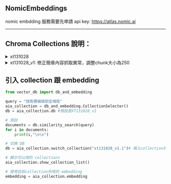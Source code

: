 ## NomicEmbeddings
nomic embdding 服務需要先申請 api key: https://atlas.nomic.ai

___


## Chroma Collections 說明：

<details>
<summary>xt131028 </summary>

**source 分類**：  
1. QA_課前.csv  
1. 最新開課.csv  
1. 簡章  
1. QA_課後.csv  
1. QA_課中.csv 

**已經納入的簡章**:  
1. 大型語言模型實作初階班 (第三期) 招生簡章  
1. AIGC 實戰工作坊：ChatGPT X 智慧工作新世紀  
1. 大型語言模型實作初階班 (LLM-A) 招生簡章  
1. 技術領袖培訓全域班第五期招生簡章  
1. ✨⚙️ 台北總校第十七期產業 AI 專班 (智慧製造) 招生簡章 ⚙️ ✨  
1. 大型語言模型實作進階班 (第二期) 招生簡章  
1. 技術領袖培訓全域班第三期招生簡章  
1. 台北總校第十八期經理人研修班招生簡章  
1. 台北總校第十九期經理人週末研修班招生簡章  
1. 大型語言模型實作初階班 (第四期) 招生簡章  
1. ✨⚙️台中分校第十二期產業 AI 專班（智慧製造）招生簡章 ⚙️ ✨  
1. 台北總校第二十期經理人週末研修班招生簡章  
1. 大型語言模型實作進階班 (第四期) 招生簡章  
1. 大型語言模型實作進階班 (LLM-B) 招生簡章  
1. 技術領袖培訓全域班第四期招生簡章  
1. 北部智慧醫療專班第六期招生簡章  
1. 大型語言模型實作初階班 (第二期) 招生簡章  
1. AIGC 實戰夏令營：高中生的第一個生成式 AI 營隊  
1. AIGC 實戰冬令營：高中生的第一個生成式 AI 營隊  
1. 台北總校第十六期經理人研修班招生簡章

**簡章切分簡述**:  
chunk大小:5000, chunk_overlap=50 ,**每個chunk前面都有「簡章名稱:」**
</details>



<details>
<summary>xt131028_v1: 修正簡章內容抓取異常，調整chunk大小為250 </summary>
  
**source 分類**：  
1. QA_課前.csv  
1. 最新開課.csv  
1. 簡章  
1. QA_課後.csv  
1. QA_課中.csv 

**已經納入的簡章**:  
1. 大型語言模型實作初階班 (第三期) 招生簡章  
1. AIGC 實戰工作坊：ChatGPT X 智慧工作新世紀  
1. 大型語言模型實作初階班 (LLM-A) 招生簡章  
1. 技術領袖培訓全域班第五期招生簡章  
1. ✨⚙️ 台北總校第十七期產業 AI 專班 (智慧製造) 招生簡章 ⚙️ ✨  
1. 大型語言模型實作進階班 (第二期) 招生簡章  
1. 技術領袖培訓全域班第三期招生簡章  
1. 台北總校第十八期經理人研修班招生簡章  
1. 台北總校第十九期經理人週末研修班招生簡章  
1. 大型語言模型實作初階班 (第四期) 招生簡章  
1. ✨⚙️台中分校第十二期產業 AI 專班（智慧製造）招生簡章 ⚙️ ✨  
1. 台北總校第二十期經理人週末研修班招生簡章  
1. 大型語言模型實作進階班 (第四期) 招生簡章  
1. 大型語言模型實作進階班 (LLM-B) 招生簡章  
1. 技術領袖培訓全域班第四期招生簡章  
1. 北部智慧醫療專班第六期招生簡章  
1. 大型語言模型實作初階班 (第二期) 招生簡章  
1. AIGC 實戰夏令營：高中生的第一個生成式 AI 營隊  
1. AIGC 實戰冬令營：高中生的第一個生成式 AI 營隊  
1. 台北總校第十六期經理人研修班招生簡章

**簡章切分簡述**:  
chunk大小:250, chunk_overlap=50
</details>


## 引入 collection 跟 embedding
```python
from vector_db import db_and_embedding

query = "技術領袖培訓全域班"
aia_collection = db_and_embedding.CollectionSelector()
db = aia_collection.db #預設是XT131028_v1

# 測試
documents = db.similarity_search(query)
for i in documents:
    print(i,"\n\n")

# 切換 DB
db = aia_collection.switch_collection("xt131028_v1.1")# 填入collection的名稱

# 顯示可以用的 collections
aia_collection.show_collection_list()

# 使用目前collection所用的 embedding
embedding = aia_collection.embedding
```
